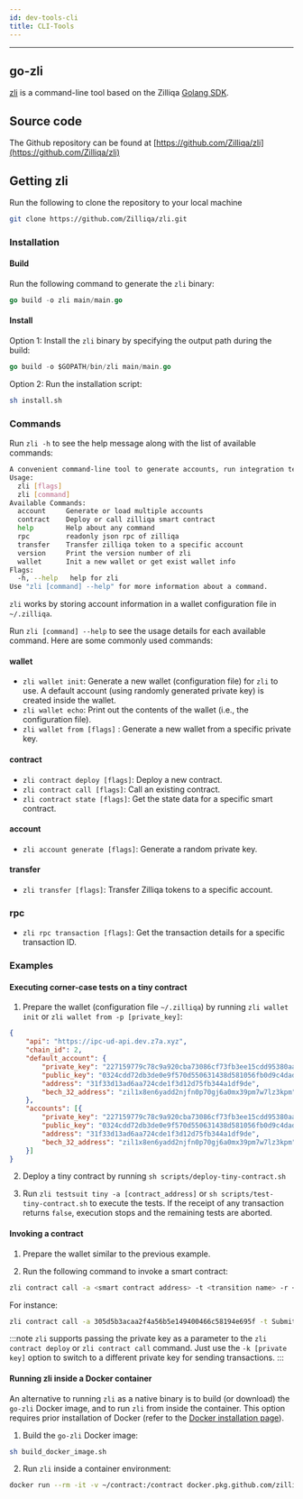 ```yaml
---
id: dev-tools-cli
title: CLI-Tools
---
```


---

## go-zli

[zli](https://github.com/Zilliqa/zli) is a command-line tool based on the Zilliqa [Golang SDK](https://github.com/Zilliqa/gozilliqa-sdk).

## Source code

The Github repository can be found at [https://github.com/Zilliqa/zli](https://github.com/Zilliqa/zli)

## Getting zli
Run the following to clone the repository to your local machine
```bash
git clone https://github.com/Zilliqa/zli.git
```

### Installation

#### Build

Run the following command to generate the `zli` binary:

```go
go build -o zli main/main.go
```

#### Install

Option 1: Install the `zli` binary by specifying the output path during the build:

```go
go build -o $GOPATH/bin/zli main/main.go
```

Option 2: Run the installation script:

```bash
sh install.sh
```

### Commands

Run `zli -h` to see the help message along with the list of available commands:

```bash
A convenient command-line tool to generate accounts, run integration testings or run http server .etc
Usage:
  zli [flags]
  zli [command]
Available Commands:
  account     Generate or load multiple accounts
  contract    Deploy or call zilliqa smart contract
  help        Help about any command
  rpc         readonly json rpc of zilliqa
  transfer    Transfer zilliqa token to a specific account
  version     Print the version number of zli
  wallet      Init a new wallet or get exist wallet info
Flags:
  -h, --help   help for zli
Use "zli [command] --help" for more information about a command.
```

`zli` works by storing account information in a wallet configuration file in `~/.zilliqa`.

Run `zli [command] --help` to see the usage details for each available command. Here are some commonly used commands:

#### wallet

* `zli wallet init`: Generate a new wallet (configuration file) for `zli` to use. A default account (using randomly generated private key) is created inside the wallet.
* `zli wallet echo`: Print out the contents of the wallet (i.e., the configuration file).
* `zli wallet from [flags]` : Generate a new wallet from a specific private key.

#### contract

* `zli contract deploy [flags]`: Deploy a new contract.
* `zli contract call [flags]`: Call an existing contract.
* `zli contract state [flags]`: Get the state data for a specific smart contract.

#### account

* `zli account generate [flags]`: Generate a random private key.

#### transfer

* `zli transfer [flags]`: Transfer Zilliqa tokens to a specific account.

### rpc

* `zli rpc transaction [flags]`: Get the transaction details for a specific transaction ID.

### Examples

#### Executing corner-case tests on a tiny contract

1. Prepare the wallet (configuration file `~/.zilliqa`) by running `zli wallet init` or `zli wallet from -p [private_key]`:

```json
{
	"api": "https://ipc-ud-api.dev.z7a.xyz",
	"chain_id": 2,
	"default_account": {
		"private_key": "227159779c78c9a920cba73086cf73fb3ee15cdd95380aa3b93757669e345300",
		"public_key": "0324cdd72db3de0e9f570d550631438d581056fb0d9c4daddbad2928eaf49f54ee",
		"address": "31f33d13ad6aa724cde1f3d12d75fb344a1df9de",
		"bech_32_address": "zil1x8en6yadd2njfn0p70gj6a0mx39pm7w7lz3kpm"
	},
	"accounts": [{
		"private_key": "227159779c78c9a920cba73086cf73fb3ee15cdd95380aa3b93757669e345300",
		"public_key": "0324cdd72db3de0e9f570d550631438d581056fb0d9c4daddbad2928eaf49f54ee",
		"address": "31f33d13ad6aa724cde1f3d12d75fb344a1df9de",
		"bech_32_address": "zil1x8en6yadd2njfn0p70gj6a0mx39pm7w7lz3kpm"
	}]
}
```

2. Deploy a tiny contract by running `sh scripts/deploy-tiny-contract.sh`

3. Run `zli testsuit tiny -a [contract_address]` or `sh scripts/test-tiny-contract.sh` to execute the tests. If the receipt of any transaction returns `false`, execution stops and the remaining tests are aborted.

#### Invoking a contract

1. Prepare the wallet similar to the previous example.

2. Run the following command to invoke a smart contract:

```bash
zli contract call -a <smart contract address> -t <transition name> -r <parameter>
```

For instance:

```bash
zli contract call -a 305d5b3acaa2f4a56b5e149400466c58194e695f -t SubmitTransaction -r "[{\"vname\":\"recipient\",\"type\":\"ByStr20\",\"value\":\"0x381f4008505e940ad7681ec3468a719060caf796\"},{\"vname\":\"amount\",\"type\":\"Uint128\",\"value\":\"10\"},{\"vname\":\"tag\",\"type\":\"String\",\"value\":\"a\"}]"
```

:::note
`zli` supports passing the private key as a parameter to the `zli contract deploy` or `zli contract call` command. Just use the `-k [private key]` option to switch to a different private key for sending transactions.
:::

#### Running zli inside a Docker container

An alternative to running `zli` as a native binary is to build (or download) the `go-zli` Docker image, and to run `zli` from inside the container. This option requires prior installation of Docker (refer to the [Docker installation page](https://docs.docker.com/install/)).

1. Build the `go-zli` Docker image:

```bash
sh build_docker_image.sh
```

2. Run `zli` inside a container environment:

```bash
docker run --rm -it -v ~/contract:/contract docker.pkg.github.com/zilliqa/zli/zli bash
```